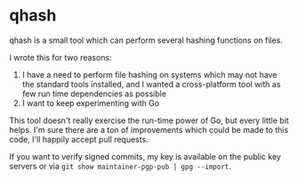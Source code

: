 qhash
=====

qhash is a small tool which can perform several hashing functions on files.

I wrote this for two reasons:
 1. I have a need to perform file hashing on systems which may not have the standard tools installed, and I wanted a cross-platform tool with as few run time dependencies as possible
 2. I want to keep experimenting with Go

This tool doesn't really exercise the run-time power of Go, but every little bit helps. I'm sure there are a ton of improvements which could be made to this code, I'll happily accept pull requests.

If you want to verify signed commits, my key is available on the public key servers or via `git show maintainer-pgp-pub | gpg --import`.
